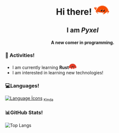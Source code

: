<h1 align="center">Hi there!  <img src="ferris_gesture.svg" alt="Ferris says Hello!" width="50">  </h1>
<h2 align="center">I am <em>Pyxel</em></h2>
<h4 align="center">A new comer in programming.</h4>  

<h3>🌱 Activities!</h3>

- I am currently learning **Rust**<img src="ferris.svg" alt="Ferris!" width="25"/> 
- I am interested in learning new technologies!

<h3>💻Languages!</h3>

[![Language İcons](https://skillicons.dev/icons?i=java,c,rust)](https://skillicons.dev) <sub>Kinda</sub>

<h3>📊GitHub Stats!</h3>

![Top Langs](https://github-readme-stats.vercel.app/api/top-langs/?username=pyxel00&layout=donut&theme=radical)
 
